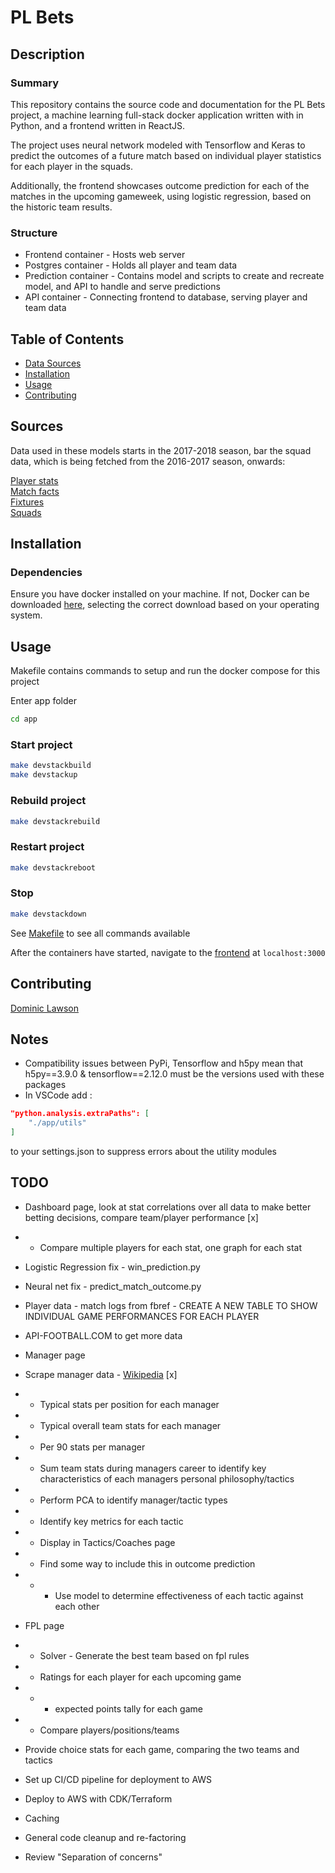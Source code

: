 # PL Bets

## Description

### Summary

This repository contains the source code and documentation for the PL Bets project, a machine learning full-stack docker application written with in Python, and a frontend written in ReactJS.

The project uses neural network modeled with Tensorflow and Keras to predict the outcomes of a future match based on individual player statistics for each player in the squads.

Additionally, the frontend showcases outcome prediction for each of the matches in the upcoming gameweek, using logistic regression, based on the historic team results.

### Structure

- Frontend container - Hosts web server
- Postgres container - Holds all player and team data
- Prediction container - Contains model and scripts to create and recreate model, and API to handle and serve predictions
- API container - Connecting frontend to database, serving player and team data

## Table of Contents

- [Data Sources](#sources)  
- [Installation](#installation)  
- [Usage](#usage)  
- [Contributing](#contributing)  

## Sources

Data used in these models starts in the 2017-2018 season, bar the squad data, which is being fetched from the 2016-2017 season, onwards:

[Player stats](https://fbref.com/)  
[Match facts](https://www.football-data.co.uk)  
[Fixtures](https://fixturedownload.com/)  
[Squads](https://www.footballsquads.co.uk/)  

## Installation

### Dependencies

Ensure you have docker installed on your machine. If not, Docker can be downloaded [here](https://www.docker.com/), selecting the correct download based on your operating system.

## Usage

Makefile contains commands to setup and run the docker compose for this project

Enter app folder

```bash
cd app
```

### Start project

```bash
make devstackbuild
make devstackup
```

### Rebuild project

```bash
make devstackrebuild
```

### Restart project

```bash
make devstackreboot
```

### Stop

```bash
make devstackdown
```

See [Makefile](./app/Makefile) to see all commands available

After the containers have started, navigate to the [frontend](http://localhost:3000) at ```localhost:3000```

## Contributing

[Dominic Lawson](https://github.com/DomLaw82)

## Notes

- Compatibility issues between PyPi, Tensorflow and h5py mean that h5py==3.9.0 & tensorflow==2.12.0 must be the versions used with these packages
- In VSCode add :

```json
"python.analysis.extraPaths": [
    "./app/utils"
]
```

to your settings.json to suppress errors about the utility modules

## TODO

- Dashboard page, look at stat correlations over all data to make better betting decisions, compare team/player performance [x]
- - Compare multiple players for each stat, one graph for each stat
- Logistic Regression fix - win_prediction.py
- Neural net fix - predict_match_outcome.py

- Player data - match logs from fbref - CREATE A NEW TABLE TO SHOW INDIVIDUAL GAME PERFORMANCES FOR EACH PLAYER
- API-FOOTBALL.COM  to get more data

- Manager page
- Scrape manager data - [Wikipedia](https://en.wikipedia.org/wiki/List_of_Premier_League_managers) [x]
- - Typical stats per position for each manager
- - Typical overall team stats for each manager
- - Per 90 stats per manager
- - Sum team stats during managers career to identify key characteristics of each managers personal philosophy/tactics
- - Perform PCA to identify manager/tactic types
- - Identify key metrics for each tactic
- - Display in Tactics/Coaches page
- - Find some way to include this in outcome prediction
- - - Use model to determine effectiveness of each tactic against each other

- FPL page
- - Solver - Generate the best team based on fpl rules
- - Ratings for each player for each upcoming game
- - - expected points tally for each game
- - Compare players/positions/teams

- Provide choice stats for each game, comparing the two teams and tactics

- Set up CI/CD pipeline for deployment to AWS
- Deploy to AWS with CDK/Terraform  

- Caching
- General code cleanup and re-factoring
- Review "Separation of concerns"
